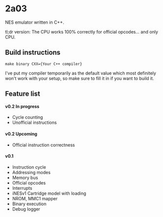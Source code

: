 # 2a03

NES emulator written in C++. 

tl;dr version: The CPU works 100% correctly for official opcodes... and only CPU. 

## Build instructions

`make binary CXX={Your C++ compiler}`

I've put my compiler temporarily as the default value which most definitely won't work with your setup, so make sure to fill it in if you want to build it. 

## Feature list

#### v0.2 In progress
- Cycle counting
- Unofficial instructions

#### v0.2 Upcoming
- Official instruction correctness

#### v0.1
- Instruction cycle
- Addressing modes
- Memory bus
- Official opcodes
- Interrupts
- iNESv1 Cartridge model with loading
- NROM, MMC1 mapper
- Binary execution
- Debug logger